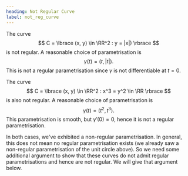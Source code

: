 ```yaml
---
heading: Not Regular Curve
label: not_reg_curve
---
```


The curve
$$
C = \lbrace (x, y) \in \RR^2 : y = |x|) \rbrace
$$
is not regular. A reasonable choice of parametrisation is
$$
\gamma(t) = (t, |t|).
$$
This is not a regular parametrisation since $\gamma$ is not differentiable at $t=0$.

The curve
$$
C = \lbrace (x, y) \in \RR^2 : x^3 = y^2 \in \RR \rbrace
$$
is also not regular. A reasonable choice of parametrisation is
$$
\gamma(t) = (t^2, t^3).
$$
This parametrisation is smooth, but $\gamma'(0) = 0$, hence it is not a regular parametrisation.

In both cases, we've exhibited a non-regular parametrisation. In general, this does not mean no regular parametrisation exists (we already saw a non-regular parametrisation of the unit circle above). So we need some additional argument to show that these curves do not admit regular parametrisations and hence are not regular. We will give that argument below.

